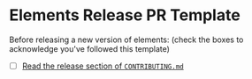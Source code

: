 # Elements Release PR Template

Before releasing a new version of elements: (check the boxes to acknowledge you've followed this template)

- [ ] [Read the release section of `CONTRIBUTING.md`](../../blob/main/CONTRIBUTING.md#releasing-elements)
